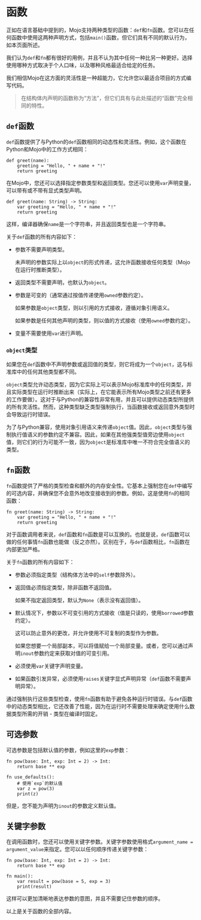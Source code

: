# 函数

正如在语言基础中提到的，Mojo支持两种类型的函数：`def`和`fn`函数。您可以在任何函数中使用这两种声明方式，包括`main()`函数，但它们具有不同的默认行为，如本页面所述。

我们认为`def`和`fn`都有很好的用例，并且不认为其中任何一种比另一种更好。选择使用哪种方式取决于个人口味，以及哪种风格最适合给定的任务。

我们相信Mojo在这方面的灵活性是一种超能力，它允许您以最适合项目的方式编写代码。


> 在结构体内声明的函数称为“方法”，但它们具有与此处描述的“函数”完全相同的特性。


## `def`函数

`def`函数提供了与Python的`def`函数相同的动态性和灵活性。例如，这个函数在Python和Mojo中的工作方式相同：

```mojo
def greet(name):
    greeting = "Hello, " + name + "!"
    return greeting
```

在Mojo中，您还可以选择指定参数类型和返回类型。您还可以使用`var`声明变量，可以带有或不带有显式类型声明。

```mojo
def greet(name: String) -> String:
    var greeting = "Hello, " + name + "!"
    return greeting
```

这样，编译器确保`name`是一个字符串，并且返回类型也是一个字符串。

关于`def`函数的所有内容如下：

- 参数不需要声明类型。

  未声明的参数实际上以`object`的形式传递，这允许函数接收任何类型（Mojo在运行时推断类型）。

- 返回类型不需要声明，也默认为`object`。

- 参数是可变的（通常通过按值传递使用`owned`参数约定）。

  如果参数是`object`类型，则以引用的方式接收，遵循对象引用语义。

  如果参数是任何其他声明的类型，则以值的方式接收（使用`owned`参数约定）。

- 变量不需要使用`var`进行声明。

### `object`类型

如果您在`def`函数中不声明参数或返回值的类型，则它将成为一个`object`，这与标准库中的任何其他类型都不同。

`object`类型允许动态类型，因为它实际上可以表示Mojo标准库中的任何类型，并且实际类型在运行时推断出来（实际上，在它能表示所有Mojo类型之前还有更多的工作要做）。这对于与Python的兼容性非常有用，并且可以提供动态类型所提供的所有灵活性。然而，这种类型缺乏类型强制执行，当函数接收或返回意外类型时会导致运行时错误。

为了与Python兼容，使用对象引用语义来传递`object`值。因此，`object`类型与强制执行值语义的参数约定不兼容。因此，如果在其他强类型值旁边使用`object`值，则它们的行为可能不一致，因为`object`是标准库中唯一不符合完全值语义的类型。

## `fn`函数

`fn`函数提供了严格的类型检查和额外的内存安全性。它基本上强制您在`def`中编写的可选内容，并确保您不会意外地改变接收到的参数。例如，这是使用`fn`的相同函数：

```mojo
fn greet(name: String) -> String:
    var greeting = "Hello, " + name + "!"
    return greeting
```

对于函数调用者来说，`def`函数和`fn`函数是可以互换的。也就是说，`def`函数可以做的任何事情`fn`函数也能做（反之亦然）。区别在于，与`def`函数相比，`fn`函数在内部更加严格。

关于`fn`函数的所有内容如下：

- 参数必须指定类型（结构体方法中的`self`参数除外）。

- 返回值必须指定类型，除非函数不返回值。

  如果不指定返回类型，默认为`None`（表示没有返回值）。

- 默认情况下，参数以不可变引用的方式接收（值是只读的，使用`borrowed`参数约定）。

  这可以防止意外的更改，并允许使用不可复制的类型作为参数。

  如果您想要一个局部副本，可以将值赋给一个局部变量。或者，您可以通过声明`inout`参数约定来获取对值的可变引用。

- 必须使用`var`关键字声明变量。

- 如果函数引发异常，必须使用`raises`关键字显式声明异常（`def`函数不需要声明异常）。

通过强制执行这些类型检查，使用`fn`函数有助于避免各种运行时错误。与`def`函数中的动态类型相比，它还改善了性能，因为在运行时不需要处理来确定使用什么数据类型所需的开销 - 类型在编译时固定。

## 可选参数

可选参数是包括默认值的参数，例如这里的`exp`参数：

```mojo
fn pow(base: Int, exp: Int = 2) -> Int:
    return base ** exp

fn use_defaults():
    # 使用`exp`的默认值
    var z = pow(3)
    print(z)
```

但是，您不能为声明为`inout`的参数定义默认值。

## 关键字参数

在调用函数时，您还可以使用关键字参数。关键字参数使用格式`argument_name = argument_value`来指定。您可以以任何顺序传递关键字参数：

```mojo
fn pow(base: Int, exp: Int = 2) -> Int:
    return base ** exp

fn main():
    var result = pow(base = 5, exp = 3)
    print(result)
```

这样可以更加清晰地表达参数的意图，并且不需要记住参数的顺序。

以上是关于函数的全部内容。